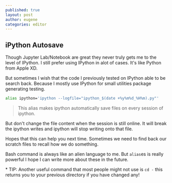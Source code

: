 ```yaml
---
published: true
layout: post
author: eugene
categories: editor
---
```

## iPython Autosave

Though Jupyter Lab/Notebook are great they never truly gets me to the level of IPython. I still prefer using IPython in alot of cases. It's like Python from Apple XD.

But sometimes I wish that the code I previously tested on IPython able to be search back. Because I mostly use IPython for small utilities package generating testing. 

```bash
alias ipython='ipython --logfile="ipython_$(date +%y%m%d_%H%m).py"'
```

> This alias makes ipython automatically save files on every session of ipython.

But don't change the file content when the session is still online. It will break the ipython writes and ipython will stop writing onto that file.

Hopes that this can help you next time. Sometimes we need to find back our scratch files to recall how we do something.

Bash command is always like an alien language to me. But `alias`es is really powerful I hope I can write more about these in the future.

\* TIP: Another useful command that most people might not use is `cd -` this returns you to your previous directory if you have changed any!
